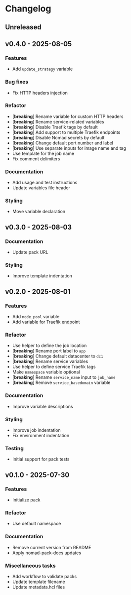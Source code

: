 # Changelog

## Unreleased

## v0.4.0 - 2025-08-05

### Features

- Add `update_strategy` variable

### Bug fixes

- Fix HTTP headers injection

### Refactor

- [**breaking**] Rename variable for custom HTTP headers
- [**breaking**] Rename service-related variables
- [**breaking**] Disable Traefik tags by default
- [**breaking**] Add support to multiple Traefik endpoints
- [**breaking**] Disable Nomad secrets by default
- [**breaking**] Change default port number and label
- [**breaking**] Use separate inputs for image name and tag
- Use template for the job name
- Fix comment delimiters

### Documentation

- Add usage and test instructions
- Update variables file header

### Styling

- Move variable declaration

## v0.3.0 - 2025-08-03

### Documentation

- Update pack URL

### Styling

- Improve template indentation

## v0.2.0 - 2025-08-01

### Features

- Add `node_pool` variable
- Add variable for Traefik endpoint

### Refactor

- Use helper to define the job location
- [**breaking**] Rename port label to `app`
- [**breaking**] Change default datacenter to `dc1`
- [**breaking**] Rename service variables
- Use helper to define service Traefik tags
- Make `namespace` variable optional
- [**breaking**] Rename `service_name` input to `job_name`
- [**breaking**] Remove `service_basedomain` variable

### Documentation

- Improve variable descriptions

### Styling

- Improve job indentation
- Fix environment indentation

### Testing

- Initial support for pack tests

## v0.1.0 - 2025-07-30

### Features

- Initialize pack

### Refactor

- Use default namespace

### Documentation

- Remove current version from README
- Apply nomad-pack-docs updates

### Miscellaneous tasks

- Add workflow to validate packs
- Update template filename
- Update metadata.hcl files
